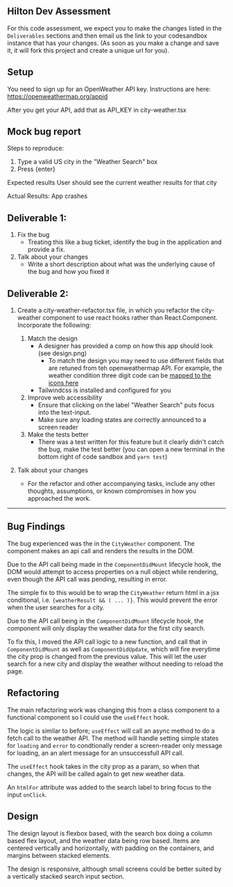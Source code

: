 ## Hilton Dev Assessment

For this code assessment, we expect you to make the changes listed in the `Deliverables` sections and then email us the link to your codesandbox instance that has your changes. (As soon as you make a change and save it, it will fork this project and create a unique url for you).

## Setup

You need to sign up for an OpenWeather API key. Instructions are here: https://openweathermap.org/appid

After you get your API, add that as API_KEY in city-weather.tsx

## Mock bug report

Steps to reproduce:

1. Type a valid US city in the "Weather Search" box
1. Press {enter}

Expected results
User should see the current weather results for that city

Actual Results:
App crashes

## Deliverable 1:

1. Fix the bug
   - Treating this like a bug ticket, identify the bug in the application and provide a fix.
2. Talk about your changes
   - Write a short description about what was the underlying cause of the bug and how you fixed it

## Deliverable 2:

1. Create a city-weather-refactor.tsx file, in which you refactor the city-weather component to use react hooks rather than React.Component. Incorporate the following:

   1. Match the design
      - A designer has provided a comp on how this app should look (see design.png)
        - To match the design you may need to use different fields that are retuned from teh openweathermap API. For example, the weather condition three digit code can be [mapped to the icons here](https://openweathermap.org/weather-conditions)
      - Tailwindcss is installed and configured for you
   2. Improve web accessibility
      - Ensure that clicking on the label "Weather Search" puts focus into the text-input.
      - Make sure any loading states are correctly announced to a screen reader
   3. Make the tests better
      - There was a test written for this feature but it clearly didn't catch the bug, make the test better (you can open a new terminal in the bottom right of code sandbox and `yarn test`)

2. Talk about your changes
   - For the refactor and other accompanying tasks, include any other thoughts, assumptions, or known compromises in how you approached the work.



----

## Bug Findings
The bug experienced was the in the `CityWeather` component. The component makes an api call and renders the results in the DOM. 

Due to the API call being made in the `ComponentDidMount` lifecycle hook, the DOM would attempt to access properties on a null object while rendering, even though the API call was pending, resulting in error. 

The simple fix to this would be to wrap the `CityWeather` return html in a jsx conditional, i.e. `{weatherResult && ( ... )}`. This would prevent the error when the user searches for a city. 

Due to the API call being in the `ComponentDidMount` lifecycle hook, the component will only display the weather data for the first city search. 

To fix this, I moved the API call logic to a new function, and call that in `ComponentDidMount` as well as `ComponentDidUpdate`, which will fire everytime the city prop is changed from the previous value. This will let the user search for a new city and display the weather without needing to reload the page. 

## Refactoring

The main refactoring work was changing this from a class component to a functional component so I could use the `useEffect` hook. 

The logic is similar to before; `useEffect` will call an async method to do a fetch call to the weather API. The method will handle setting simple states for `loading` and `error` to condtionally render a screen-reader only message for loading, an an alert message for an unsuccessfull API call. 

The `useEffect` hook takes in the city prop as a param, so when that changes, the API will be called again to get new weather data. 

An `htmlFor` attribute was added to the search label to bring focus to the input `onClick`. 

## Design
The design layout is flexbox based, with the search box doing a column based flex layout, and the weather data being row based. Items are centered vertically and horizontally, with padding on the containers, and margins between stacked elements. 

The design is responsive, although small screens could be better suited by a vertically stacked search input section. 
